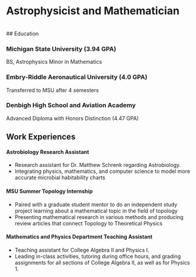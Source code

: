 # Astrophysicist and Mathematician
<br />
## Education

### Michigan State University (3.94 GPA)
BS, Astrophysics 
Minor in Mathematics 

### Embry-Riddle Aeronautical University (4.0 GPA)
Transferred to MSU after 4 semesters

### Denbigh High School and Aviation Academy
Advanced Diploma with Honors Distinction (4.47 GPA)
<br />

## Work Experiences

#### Astrobiology Research Assistant
 - Research assistant for Dr. Matthew Schrenk regarding Astrobiology.
 - Integrating physics, mathematics, and computer science to model more accurate microbial habitability charts

#### MSU Summer Topology Internship
 - Paired with a graduate student mentor to do an independent study project learning about a mathematical topic in the field of topology
 - Presenting mathematical research in various methods and producing review articles that connect Topology to Theoretical Physics

#### Mathematics and Physics Department Teaching Assistant
 - Teaching assistant for College Algebra II and Physics I.
 - Leading in-class activities, tutoring during office hours, and grading assignments for all sections of College Algebra II, as well as for Physics 1.

